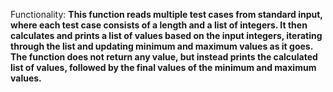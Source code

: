 Functionality: **This function reads multiple test cases from standard input, where each test case consists of a length and a list of integers. It then calculates and prints a list of values based on the input integers, iterating through the list and updating minimum and maximum values as it goes. The function does not return any value, but instead prints the calculated list of values, followed by the final values of the minimum and maximum values.**